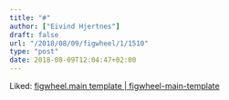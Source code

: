 ```yaml
---
title: "#"
author: ["Eivind Hjertnes"]
draft: false
url: "/2018/08/09/figwheel/1/1510"
type: "post"
date: 2018-08-09T12:04:47+02:00
---
```


Liked: [figwheel.main
template | figwheel-main-template](https://rigsomelight.com/figwheel-main-template/)
